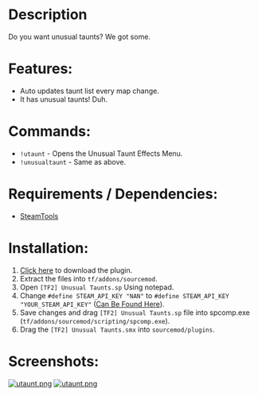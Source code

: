 # Description

Do you want unusual taunts? We got some.

# Features:

* Auto updates taunt list every map change.
* It has unusual taunts! Duh.

# Commands:

* ```!utaunt``` - Opens the Unusual Taunt Effects Menu.
* ```!unusualtaunt``` - Same as above.

# Requirements / Dependencies:

* [SteamTools](https://forums.alliedmods.net/showthread.php?t=236206)

# Installation:

1. [Click here](https://github.com/nushnush/TF2-Unusual-Taunts/releases/download/1.0/unusual-taunts-1.0.rar) to download the plugin.
2. Extract the files into ```tf/addons/sourcemod```.
3. Open ```[TF2] Unusual Taunts.sp``` Using notepad.
4. Change ```#define STEAM_API_KEY "NAN"``` to ```#define STEAM_API_KEY "YOUR_STEAM_API_KEY"``` ([Can Be Found Here](https://steamcommunity.com/dev/apikey)).
5. Save changes and drag ```[TF2] Unusual Taunts.sp``` file into spcomp.exe (```tf/addons/sourcemod/scripting/spcomp.exe```).
6. Drag the ```[TF2] Unusual Taunts.smx``` into ```sourcemod/plugins```.

# Screenshots:

[![utaunt.png](https://i.postimg.cc/DZhfp93t/utaunt.png)](https://postimg.cc/kVjdBh4c)
[![utaunt.png](https://i.postimg.cc/Zn25HCbL/utaunt.png)](https://postimg.cc/LgkS64Zq)
